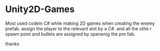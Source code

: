 # Unity2D-Games
Most used codein C# while making 2D games
when creating the enemy prefab. assign the player to the relevant slot by a C#. and all the othe r spawn point and bullets are assigned by 
openenig the pre fab.

thanks
